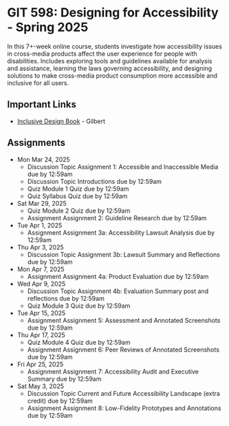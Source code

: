# GIT 598: Designing for Accessibility - Spring 2025

In this 7+-week online course, students investigate how accessibility issues in cross-media products affect the user experience for people with disabilities. Includes exploring tools and guidelines available for analysis and assistance, learning the laws governing accessibility, and designing solutions to make cross-media product consumption more accessible and inclusive for all users.

## Important Links

- [Inclusive Design Book](https://learning-oreilly-com.ezproxy1.lib.asu.edu/library/view/inclusive-design-for/9781484250167/html/Cover.xhtml) - Gilbert

## Assignments
- Mon Mar 24, 2025
  - Discussion Topic Assignment 1: Accessible and Inaccessible Media	due by 12:59am
  - Discussion Topic Introductions	due by 12:59am
  - Quiz Module 1 Quiz	due by 12:59am
  - Quiz Syllabus Quiz	due by 12:59am
- Sat Mar 29, 2025
  - Quiz Module 2 Quiz	due by 12:59am
  - Assignment Assignment 2: Guideline Research	due by 12:59am
- Tue Apr 1, 2025
  - Assignment Assignment 3a: Accessibility Lawsuit Analysis	due by 12:59am
- Thu Apr 3, 2025
  - Discussion Topic Assignment 3b: Lawsuit Summary and Reflections	due by 12:59am
- Mon Apr 7, 2025
  - Assignment Assignment 4a: Product Evaluation	due by 12:59am
- Wed Apr 9, 2025
  - Discussion Topic Assignment 4b: Evaluation Summary post and reflections	due by 12:59am
  - Quiz Module 3 Quiz	due by 12:59am
- Tue Apr 15, 2025
  - Assignment Assignment 5: Assessment and Annotated Screenshots	due by 12:59am
- Thu Apr 17, 2025
  - Quiz Module 4 Quiz	due by 12:59am
  - Assignment Assignment 6: Peer Reviews of Annotated Screenshots	due by 12:59am
- Fri Apr 25, 2025
  - Assignment Assignment 7: Accessibility Audit and Executive Summary	due by 12:59am
- Sat May 3, 2025
  - Discussion Topic Current and Future Accessibility Landscape (extra credit)	due by 12:59am
  - Assignment Assignment 8: Low-Fidelity Prototypes and Annotations	due by 12:59am


